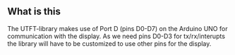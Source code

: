 ## What is this

The UTFT-library makes use of Port D (pins D0-D7) on the Arduino UNO for communication with the display. As we need pins D0-D3 for tx/rx/interupts the library will have to be customized to use other pins for the display.
